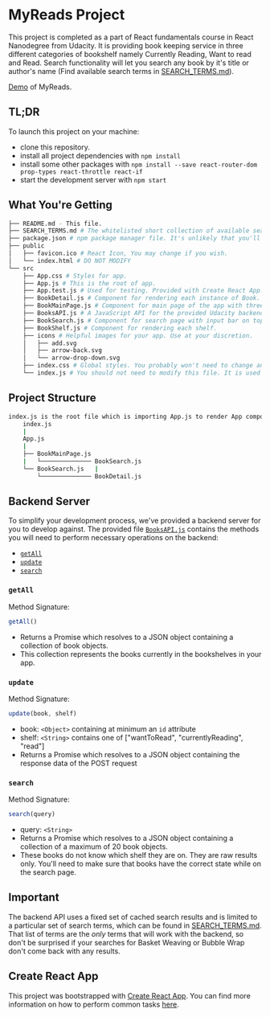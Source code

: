 # MyReads Project

This project is completed as a part of React fundamentals course in React Nanodegree from Udacity. It is providing book keeping service in three different categories of bookshelf namely Currently Reading, Want to read and Read. Search functionality will let you search any book by it's title or author's name (Find available search terms in [SEARCH_TERMS.md](SEARCH_TERMS.md)).

[Demo](https://myreadsapp.herokuapp.com/) of MyReads.

## TL;DR

To launch this project on your machine:

* clone this repository.
* install all project dependencies with `npm install`
* install some other packages with `npm install --save react-router-dom prop-types react-throttle react-if`
* start the development server with `npm start`

## What You're Getting
```bash
├── README.md - This file.
├── SEARCH_TERMS.md # The whitelisted short collection of available search terms for you to use with your app.
├── package.json # npm package manager file. It's unlikely that you'll need to modify this.
├── public
│   ├── favicon.ico # React Icon, You may change if you wish.
│   └── index.html # DO NOT MODIFY
└── src
    ├── App.css # Styles for app.
    ├── App.js # This is the root of app.
    ├── App.test.js # Used for testing. Provided with Create React App. Testing is encouraged, but not required.
    ├── BookDetail.js # Component for rendering each instance of Book.
    ├── BookMainPage.js # Component for main page of the app with three shelves and button for search page on it.
    ├── BooksAPI.js # A JavaScript API for the provided Udacity backend. Instructions for the methods are below.
    ├── BookSearch.js # Component for search page with input bar on top with a back arrow button to return on BookMainPage
    ├── BookShelf.js # Component for rendering each shelf.
    ├── icons # Helpful images for your app. Use at your discretion.
    │   ├── add.svg
    │   ├── arrow-back.svg
    │   └── arrow-drop-down.svg
    ├── index.css # Global styles. You probably won't need to change anything here.
    └── index.js # You should not need to modify this file. It is used for DOM rendering only.
```

## Project Structure
```bash
index.js is the root file which is importing App.js to render App component. This App component has two child components namely BookMainPage and BookSearch available on '/' and '/search' routes respectively. BookMainPage is the home page of MyReads App which has a child component BookShelf. This BookShelf component is required for each shelf on home page. Both BookSearch and BookMainPage components has a common child component which is BookDetail. This component is rendering each single book on both home page and search page.
    index.js
    |
    App.js
    |
    ├── BookMainPage.js
    |   └────────────── BookSearch.js
    └── BookSearch.js   |
        └────────────── BookDetail.js 
```

## Backend Server

To simplify your development process, we've provided a backend server for you to develop against. The provided file [`BooksAPI.js`](src/BooksAPI.js) contains the methods you will need to perform necessary operations on the backend:

* [`getAll`](#getall)
* [`update`](#update)
* [`search`](#search)

### `getAll`

Method Signature:

```js
getAll()
```

* Returns a Promise which resolves to a JSON object containing a collection of book objects.
* This collection represents the books currently in the bookshelves in your app.

### `update`

Method Signature:

```js
update(book, shelf)
```

* book: `<Object>` containing at minimum an `id` attribute
* shelf: `<String>` contains one of ["wantToRead", "currentlyReading", "read"]  
* Returns a Promise which resolves to a JSON object containing the response data of the POST request

### `search`

Method Signature:

```js
search(query)
```

* query: `<String>`
* Returns a Promise which resolves to a JSON object containing a collection of a maximum of 20 book objects.
* These books do not know which shelf they are on. They are raw results only. You'll need to make sure that books have the correct state while on the search page.

## Important
The backend API uses a fixed set of cached search results and is limited to a particular set of search terms, which can be found in [SEARCH_TERMS.md](SEARCH_TERMS.md). That list of terms are the _only_ terms that will work with the backend, so don't be surprised if your searches for Basket Weaving or Bubble Wrap don't come back with any results.

## Create React App

This project was bootstrapped with [Create React App](https://github.com/facebookincubator/create-react-app). You can find more information on how to perform common tasks [here](https://github.com/facebookincubator/create-react-app/blob/master/packages/react-scripts/template/README.md).
